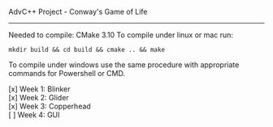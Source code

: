 AdvC++ Project - Conway's Game of Life

---

Needed to compile: CMake 3.10
To compile under linux or mac run:

    mkdir build && cd build && cmake .. && make

To compile under windows use the same procedure with appropriate commands for Powershell or CMD.

[x] Week 1: Blinker  
[x] Week 2: Glider  
[x] Week 3: Copperhead  
[ ] Week 4: GUI  

